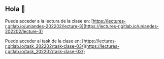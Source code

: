 ## Hola 👋

Puede acceder a la lectura de la clase en: [https://lectures-r.gitlab.io/uniandes-202202/lecture-3](https://lectures-r.gitlab.io/uniandes-202202/lecture-3)

Puede acceder al task de la clase en: [https://lectures-r.gitlab.io/task_202202/task-clase-03/](https://lectures-r.gitlab.io/task_202202/task-clase-03/)
